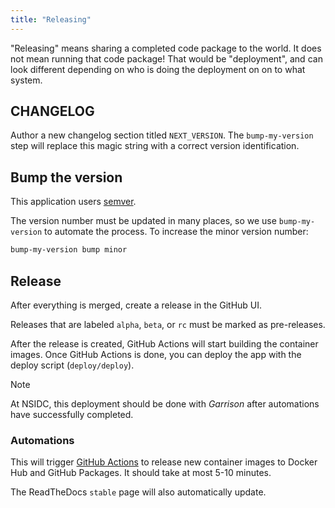 ```yaml
---
title: "Releasing"
---
```


"Releasing" means sharing a completed code package to the world. It does not mean
running that code package! That would be "deployment", and can look different depending
on who is doing the deployment on on to what system.


## CHANGELOG

Author a new changelog section titled `NEXT_VERSION`. The `bump-my-version` step will
replace this magic string with a correct version identification.


## Bump the version

This application users [semver](https://semver.org).

The version number must be updated in many places, so we use `bump-my-version` to
automate the process. To increase the minor version number:

```bash
bump-my-version bump minor
```


## Release

After everything is merged, create a release in the GitHub UI.

Releases that are labeled `alpha`, `beta`, or `rc` must be marked as
pre-releases.

After the release is created, GitHub Actions will start building the container images.
Once GitHub Actions is done, you can deploy the app with the deploy script
(`deploy/deploy`).

> [!NOTE]
>
> At NSIDC, this deployment should be done with _Garrison_ after automations have
> successfully completed.


### Automations

This will trigger [GitHub Actions](https://github.com/nsidc/usaon-benefit-tool/actions)
to release new container images to Docker Hub and GitHub Packages. It should take at
most 5-10 minutes.

The ReadTheDocs `stable` page will also automatically update.

